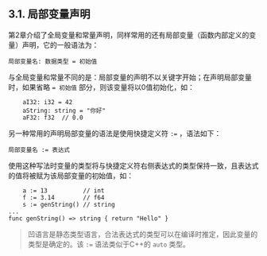 ## 3.1. 局部变量声明

第2章介绍了全局变量和常量声明，同样常用的还有局部变量（函数内部定义的变量）声明，它的一般语法为：

```wa
局部变量名: 数据类型 = 初始值
```

与全局变量和常量不同的是：局部变量的声明不以关键字开始；在声明局部变量时，如果省略 `= 初始值` 部分，则该变量将以0值初始化，如：

```wa
    aI32: i32 = 42
    aString: string = "你好"
    aF32: f32  // 0.0
```

另一种常用的声明局部变量的语法是使用快捷定义符 `:=` ，语法如下：

```wa
局部变量名 := 表达式
```

使用这种写法时变量的类型将与快捷定义符右侧表达式的类型保持一致，且表达式的值将被赋为该局部变量的初始值，如：

```wa
    a := 13          // int
    f := 3.14        // f64
    s := genString() // string
...
func genString() => string { return "Hello" }
```

> 凹语言是静态类型语言，合法表达式的类型可以在编译时推定，因此变量的类型是确定的。该 `:=` 语法类似于C++的 `auto` 类型。
